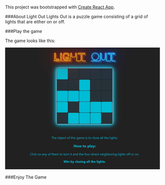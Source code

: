This project was bootstrapped with [Create React App](https://github.com/facebook/create-react-app).

###About Light Out
Lights Out is a puzzle game consisting of a grid of lights that are
either on or off.

###Play the game

The game looks like this:

  <img src="public/gameImg.png"/>

###Enjoy The Game
